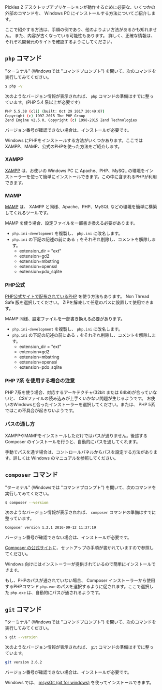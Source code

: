 Pickles 2 デスクトップアプリケーションが動作するために必要な、いくつかの外部のコマンドを、 Windows PC にインストールする方法についてご紹介します。

ここで紹介する方法は、手順の例であり、他のよりよい方法があるかも知れません。 また、内容が古くなっている可能性もあります。 詳しく、正確な情報は、それぞれ開発元のサイトを確認するようにしてください。


<!-- autoindex -->

## `php` コマンド

"ターミナル" (Windowsでは "コマンドプロンプト") を開いて、次のコマンドを実行してみてください。

```bash
$ php -v
```

次のようなバージョン情報が表示されれば、 `php` コマンドの準備はすでに整っています。(PHP 5.4 系以上が必要です)

```bash
PHP 5.5.38 (cli) (built: Oct 29 2017 20:49:07)
Copyright (c) 1997-2015 The PHP Group
Zend Engine v2.5.0, Copyright (c) 1998-2015 Zend Technologies
```

バージョン番号が確認できない場合は、インストールが必要です。

Windows にPHPをインストールする方法がいくつかあります。ここでは XAMPP、MAMP、公式のPHPを使った方法をご紹介します。

### XAMPP

<a href="https://www.apachefriends.org/jp/" target="_blank">XAMPP</a> は、お使いの Windows PC に Apache、PHP、MySQL の環境をインストーラーを使って簡単にインストールできます。この中に含まれるPHPが利用できます。

### MAMP

<a href="https://www.mamp.info/en/" target="_blank">MAMP</a> は、 XAMPP と同様、Apache、PHP、MySQL などの環境を簡単に構築してくれるツールです。

MAMP を使う場合、設定ファイルを一部書き換える必要があります。

- `php.ini-development` を複製し、 `php.ini` に改名します。
- `php.ini` の下記の記述の前にある `;` をそれぞれ削除し、コメントを解除します。
    - extension_dir = "ext"
    - extension=gd2
    - extension=mbstring
    - extension=openssl
    - extension=pdo_sqlite

### PHP公式

<a href="http://php.net/downloads.php" target="_blank">PHP公式サイトで配布されているPHP</a> を使う方法もあります。
Non Thread Safe 版を選択してください。
ZIPを解凍して任意のパスに設置して使用できます。

MAMP 同様、設定ファイルを一部書き換える必要があります。

- `php.ini-development` を複製し、 `php.ini` に改名します。
- `php.ini` の下記の記述の前にある `;` をそれぞれ削除し、コメントを解除します。
    - extension_dir = "ext"
    - extension=gd2
    - extension=mbstring
    - extension=openssl
    - extension=pdo_sqlite

### PHP 7系 を使用する場合の注意

PHP 7系を使う場合、対応するアーキテクチャ(32bit または 64bit)が合っていないと、 CSVファイルの読み込みが上手くいかない問題が生じるようです。 お使いのWindowsと合ったインストーラーを選択してください。または、 PHP 5系ではこの不具合が起きないようです。

### パスの通し方
XAMPPやMAMPをインストールしただけではパスが通りません。後述する Composer のインストールを行うと、自動的にパスを通してくれます。

手動でパスを通す場合は、コントロールパネルからパスを設定する方法があります。詳しくは Windows のマニュアルを参照してください。


## `composer` コマンド

"ターミナル" (Windowsでは "コマンドプロンプト") を開いて、次のコマンドを実行してみてください。

```bash
$ composer --version
```

次のようなバージョン情報が表示されれば、 `composer` コマンドの準備はすでに整っています。

```bash
Composer version 1.2.1 2016-09-12 11:27:19
```

バージョン番号が確認できない場合は、インストールが必要です。

<a href="https://getcomposer.org/download/" target="_blank">Composer の公式サイト</a>に、セットアップの手順が書かれていますので参照してください。

Windows 向けにはインストーラーが提供されているので簡単にインストールできます。

もし、PHPのパスが通されていない場合、 Composer インストーラーから使用するPHPコマンド `php.exe` のパスを選択するように促されます。ここで選択した `php.exe` は、自動的にパスが通されるようです。


## `git` コマンド

"ターミナル" (Windowsでは "コマンドプロンプト") を開いて、次のコマンドを実行してみてください。

```bash
$ git --version
```

次のようなバージョン情報が表示されれば、 `git` コマンドの準備はすでに整っています。

```bash
git version 2.6.2
```

バージョン番号が確認できない場合は、インストールが必要です。

Windows では、 <a href="https://gitforwindows.org/" target="_blank">msysGit (git for windows)</a> を使ってインストールできます。
